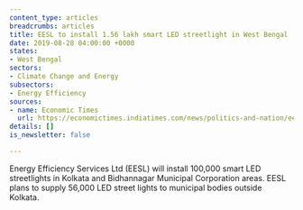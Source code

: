 ```yaml
---
content_type: articles
breadcrumbs: articles
title: EESL to install 1.56 lakh smart LED streetlight in West Bengal
date: 2019-08-28 04:00:00 +0000
states:
- West Bengal
sectors:
- Climate Change and Energy
subsectors:
- Energy Efficiency
sources:
- name: Economic Times
  url: https://economictimes.indiatimes.com/news/politics-and-nation/eesl-to-install-1-56-lakh-smart-led-streetlight-in-west-bengal/articleshow/70791795.cms
details: []
is_newsletter: false

---
```

Energy Efficiency Services Ltd (EESL) will install 100,000 smart LED streetlights in Kolkata and Bidhannagar Municipal Corporation areas. EESL plans to supply 56,000 LED street lights to municipal bodies outside Kolkata.
